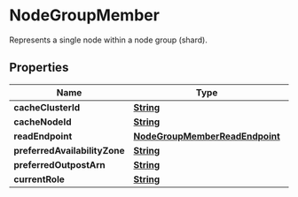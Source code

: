 

# NodeGroupMember

Represents a single node within a node group (shard).

## Properties

| Name | Type | Description | Notes |
|------------ | ------------- | ------------- | -------------|
|**cacheClusterId** | [**String**](String.md) |  |  [optional] |
|**cacheNodeId** | [**String**](String.md) |  |  [optional] |
|**readEndpoint** | [**NodeGroupMemberReadEndpoint**](NodeGroupMemberReadEndpoint.md) |  |  [optional] |
|**preferredAvailabilityZone** | [**String**](String.md) |  |  [optional] |
|**preferredOutpostArn** | [**String**](String.md) |  |  [optional] |
|**currentRole** | [**String**](String.md) |  |  [optional] |




